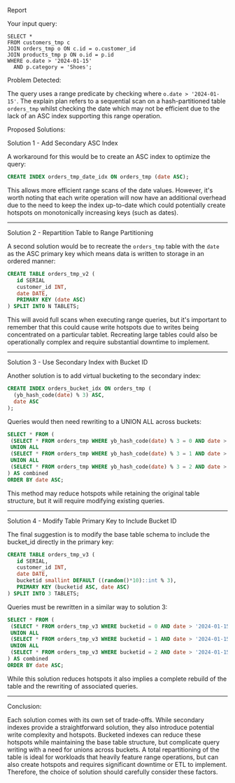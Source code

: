 

Report

Your input query:

```
SELECT *
FROM customers_tmp c
JOIN orders_tmp o ON c.id = o.customer_id
JOIN products_tmp p ON o.id = p.id
WHERE o.date > '2024-01-15'
  AND p.category = 'Shoes';
```
Problem Detected:

The query uses a range predicate by checking where `o.date > '2024-01-15'`. The explain plan refers to a sequential scan on a hash-partitioned table `orders_tmp` whilst checking the date which may not be efficient due to the lack of an ASC index supporting this range operation. 

Proposed Solutions:

Solution 1 - Add Secondary ASC Index

A workaround for this would be to create an ASC index to optimize the query:

```sql
CREATE INDEX orders_tmp_date_idx ON orders_tmp (date ASC);
```
This allows more efficient range scans of the date values. However, it's worth noting that each write operation will now have an additional overhead due to the need to keep the index up-to-date which could potentially create hotspots on monotonically increasing keys (such as dates).

---

Solution 2 - Repartition Table to Range Partitioning

A second solution would be to recreate the `orders_tmp` table with the `date` as the ASC primary key which means data is written to storage in an ordered manner:

```sql
CREATE TABLE orders_tmp_v2 (
   id SERIAL
   customer_id INT,
   date DATE,
   PRIMARY KEY (date ASC)
) SPLIT INTO N TABLETS;
```
This will avoid full scans when executing range queries, but it's important to remember that this could cause write hotspots due to writes being concentrated on a particular tablet. Recreating large tables could also be operationally complex and require substantial downtime to implement. 

---

Solution 3 - Use Secondary Index with Bucket ID

Another solution is to add virtual bucketing to the secondary index:

```sql
CREATE INDEX orders_bucket_idx ON orders_tmp (
  (yb_hash_code(date) % 3) ASC, 
  date ASC
);
```
Queries would then need rewriting to a UNION ALL across buckets:

```sql
SELECT * FROM (
 (SELECT * FROM orders_tmp WHERE yb_hash_code(date) % 3 = 0 AND date > '2024-01-15' ORDER BY date ASC)
 UNION ALL
 (SELECT * FROM orders_tmp WHERE yb_hash_code(date) % 3 = 1 AND date > '2024-01-15' ORDER BY date ASC)
 UNION ALL
 (SELECT * FROM orders_tmp WHERE yb_hash_code(date) % 3 = 2 AND date > '2024-01-15' ORDER BY date ASC)
) AS combined
ORDER BY date ASC;
```
This method may reduce hotspots while retaining the original table structure, but it will require modifying existing queries.

---

Solution 4 - Modify Table Primary Key to Include Bucket ID

The final suggestion is to modify the base table schema to include the bucket_id directly in the primary key:

```sql
CREATE TABLE orders_tmp_v3 (
   id SERIAL,
   customer_id INT,
   date DATE,
   bucketid smallint DEFAULT ((random()*10)::int % 3), 
   PRIMARY KEY (bucketid ASC, date ASC)
) SPLIT INTO 3 TABLETS;
```
Queries must be rewritten in a similar way to solution 3:

```sql
SELECT * FROM (
 (SELECT * FROM orders_tmp_v3 WHERE bucketid = 0 AND date > '2024-01-15' ORDER BY date ASC)
 UNION ALL
 (SELECT * FROM orders_tmp_v3 WHERE bucketid = 1 AND date > '2024-01-15' ORDER BY date ASC)
 UNION ALL
 (SELECT * FROM orders_tmp_v3 WHERE bucketid = 2 AND date > '2024-01-15' ORDER BY date ASC)
) AS combined
ORDER BY date ASC;
```
While this solution reduces hotspots it also implies a complete rebuild of the table and the rewriting of associated queries.

---

Conclusion:

Each solution comes with its own set of trade-offs. While secondary indexes provide a straightforward solution, they also introduce potential write complexity and hotspots. Bucketed indexes can reduce these hotspots while maintaining the base table structure, but complicate query writing with a need for unions across buckets. A total repartitioning of the table is ideal for workloads that heavily feature range operations, but can also create hotspots and requires significant downtime or ETL to implement. Therefore, the choice of solution should carefully consider these factors.
